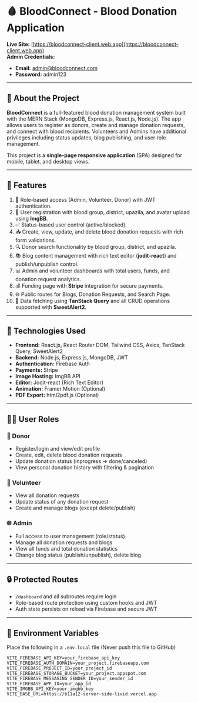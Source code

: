 # 🩸 BloodConnect - Blood Donation Application

**Live Site:** [https://bloodconnect-client.web.app](https://bloodconnect-client.web.app)  
**Admin Credentials:**  
- **Email:** admin@bloodconnect.com  
- **Password:** admin123

---

## 🚀 About the Project

**BloodConnect** is a full-featured blood donation management system built with the MERN Stack (MongoDB, Express.js, React.js, Node.js). The app allows users to register as donors, create and manage donation requests, and connect with blood recipients. Volunteers and Admins have additional privileges including status updates, blog publishing, and user role management.

This project is a **single-page responsive application** (SPA) designed for mobile, tablet, and desktop views.

---

## 🔑 Features

1. 🔐 Role-based access (Admin, Volunteer, Donor) with JWT authentication.
2. 📝 User registration with blood group, district, upazila, and avatar upload using **ImgBB**.
3. ✅ Status-based user control (active/blocked).
4. 📥 Create, view, update, and delete blood donation requests with rich form validations.
5. 🔍 Donor search functionality by blood group, district, and upazila.
6. 📚 Blog content management with rich text editor (**jodit-react**) and publish/unpublish control.
7. 📊 Admin and volunteer dashboards with total users, funds, and donation request analytics.
8. 💰 Funding page with **Stripe** integration for secure payments.
9. 🌐 Public routes for Blogs, Donation Requests, and Search Page.
10. 🧪 Data fetching using **TanStack Query** and all CRUD operations supported with **SweetAlert2**.

---

## 🧪 Technologies Used

- **Frontend:** React.js, React Router DOM, Tailwind CSS, Axios, TanStack Query, SweetAlert2
- **Backend:** Node.js, Express.js, MongoDB, JWT
- **Authentication:** Firebase Auth
- **Payments:** Stripe
- **Image Hosting:** ImgBB API
- **Editor:** Jodit-react (Rich Text Editor)
- **Animation:** Framer Motion (Optional)
- **PDF Export:** html2pdf.js (Optional)

---

## 🧑‍💻 User Roles

### 👤 Donor
- Register/login and view/edit profile
- Create, edit, delete blood donation requests
- Update donation status (inprogress → done/canceled)
- View personal donation history with filtering & pagination

### 🤝 Volunteer
- View all donation requests
- Update status of any donation request
- Create and manage blogs (except delete/publish)

### 🌐 Admin
- Full access to user management (role/status)
- Manage all donation requests and blogs
- View all funds and total donation statistics
- Change blog status (publish/unpublish), delete blog

---

## 🔒 Protected Routes

- `/dashboard` and all subroutes require login
- Role-based route protection using custom hooks and JWT
- Auth state persists on reload via Firebase and secure JWT

---

## 📂 Environment Variables

Place the following in a `.env.local` file (Never push this file to GitHub)

```env
VITE_FIREBASE_API_KEY=your_firebase_api_key
VITE_FIREBASE_AUTH_DOMAIN=your_project.firebaseapp.com
VITE_FIREBASE_PROJECT_ID=your_project_id
VITE_FIREBASE_STORAGE_BUCKET=your_project.appspot.com
VITE_FIREBASE_MESSAGING_SENDER_ID=your_sender_id
VITE_FIREBASE_APP_ID=your_app_id
VITE_IMGBB_API_KEY=your_imgbb_key
VITE_BASE_URL=https://b11a12-server-side-livid.vercel.app
